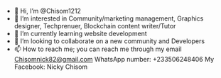 - 👋 Hi, I’m @Chisom1212
- 👀 I’m interested in Community/marketing management, Graphics designer,  Techprenuer,  Blockchain content writer/Tutor
- 🌱 I’m currently learning website development 
- 💞️ I’m looking to collaborate on a new community and Developers
- 📫 How to reach me; you can reach me through my email 
Chisomnick82@gmail.com 
WhatsApp number: +233506248406
My Facebook: Nicky Chisom 
